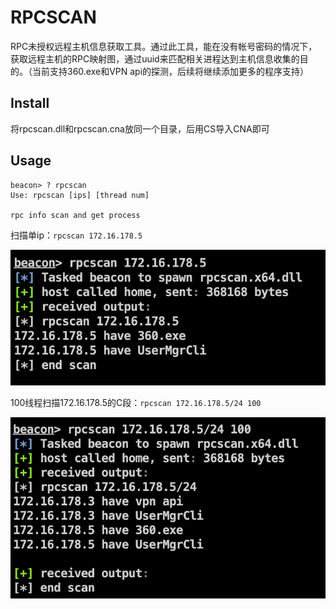 # RPCSCAN

RPC未授权远程主机信息获取工具。通过此工具，能在没有帐号密码的情况下，获取远程主机的RPC映射图，通过uuid来匹配相关进程达到主机信息收集的目的。（当前支持360.exe和VPN api的探测，后续将继续添加更多的程序支持）

## Install

将rpcscan.dll和rpcscan.cna放同一个目录，后用CS导入CNA即可

## Usage

```
beacon> ? rpcscan
Use: rpcscan [ips] [thread num]

rpc info scan and get process
```

扫描单ip：`rpcscan 172.16.178.5`

![image-20220304130326063](./README/image-20220304130326063.png)

100线程扫描172.16.178.5的C段：`rpcscan 172.16.178.5/24 100`

![image-20220304130302359](./README/image-20220304130302359.png)

